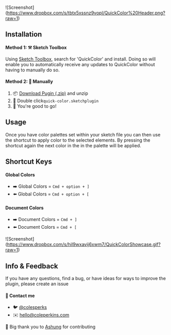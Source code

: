 ![Screenshot] (https://www.dropbox.com/s/tbtx5xssnz9vopl/QuickColor%20Header.png?raw=1)

## Installation

#### Method 1: ⚒ Sketch Toolbox

Using <a href="http://sketchtoolbox.com/">Sketch Toolbox</a>, search for 'QuickColor' and install. Doing so will enable you to automatically receive any updates to QuickColor without having to manually do so.

#### Method 2: 📁 Manually
<ol>
<li>📦 <a href="https://github.com//colesperks/QuickColor/archive/master.zip">Download Pugin (.zip)</a> and unzip</li>
<li>👯 Double click<code class="rich-diff-level-one">quick-color.sketchplugin</code></li>
<li>🎉 You're good to go!</li>
</ol>


## Usage
Once you have color palettes set within your sketch file you can then use the shortcut to apply color to the selected elements. By pressing the shortcut again the next color in the in the palette will be applied. 

## Shortcut Keys
<h4>Global Colors</h4>
<ul>
<li>➡️ Global Colors = <code class="rich-diff-level-one">Cmd + option + ]</code></li>
<li>⬅️ Global Colors = <code class="rich-diff-level-one">Cmd + option + [</code></li>
</ul>
<h4>Document Colors</h4>
<ul>
<li>➡️ Document Colors = <code class="rich-diff-level-one">Cmd + ]</code></li>
<li>⬅️ Document Colors = <code class="rich-diff-level-one">Cmd + [</code></li>
</ul>



![Screenshot] (https://www.dropbox.com/s/hil9wxavij6xwm7/QuickColorShowcase.gif?raw=1)


## Info & Feedback
If you have any questions, find a bug, or have ideas for ways to improve the plugin, please create an issue

<h4>💬 Contact me</h4>
<ul>
<li>🐦 <a href ="https://twitter.com/colesperks"> @colesperks </a></li>
<li>✉️ <a href ="mailto:hello@coleperkins.com">hello@coleperkins.com</a></li>
</ul>

🙏 Big thank you to <a href = "https://github.com/Ashung">Ashung</a> for contributing

